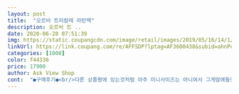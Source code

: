 ```yaml
---
layout: post 
title:  "오르비 트리칼레 라탄백" 
description: 오르비 트 ..
date: 2020-06-28 07:51:39 
img: https://static.coupangcdn.com/image/retail/images/2019/05/16/14/1/b79abeca-b289-4e05-8294-2cb623663d38.jpg 
linkUrl: https://link.coupang.com/re/AFFSDP?lptag=AF3600438&subid=ahnPublicAsk&pageKey=223106846&itemId=700368727&vendorItemId=4787512132&traceid=V0-113-97e77f98a4206b3d 
categories: [1008] 
color: f44336 
price: 17900 
author: Ask View Shop 
cont:  "●구매후기●<br/>다른 상품평에 있는것처럼 아주 미니사이즈는 아니여서 그게맘에들었어요.<br/>.<br/>적당한사이즈에 여러모로 잘어울릴것같아요<br/>색상이나 디자인 화면그대로에요<br/>소재도좋고 사이즈도딱적당합니다^^에코백찾다가 구입햇는데 너무괜찮네요^^아주작지는않으니 미니를찾는분들은하지마시고 이것저것좀 많이챙기시는분들은 커보이지않아서 좋을것같아용<br/>오랜만에 정말 맘에 드는 상품.<br/><br/>" 
---
```

